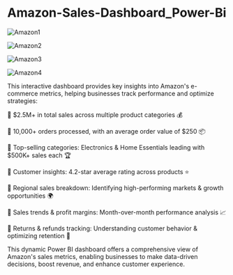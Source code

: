 # Amazon-Sales-Dashboard_Power-Bi

![Amazon1](https://github.com/user-attachments/assets/163125c1-343f-4748-afe1-49ecb5347f13)

![Amazon2](https://github.com/user-attachments/assets/15ef10e2-27ee-443a-a578-ebe35aab524a)

![Amazon3](https://github.com/user-attachments/assets/ae961e6b-400d-4578-b831-9bd45693ee36)

![Amazon4](https://github.com/user-attachments/assets/8189a593-124e-4bf1-9e89-334e475373bf)



This interactive dashboard provides key insights into Amazon's e-commerce metrics, helping businesses track performance and optimize strategies:



🔸 $2.5M+ in total sales across multiple product categories 💰

🔸 10,000+ orders processed, with an average order value of $250 📦

🔸 Top-selling categories: Electronics & Home Essentials leading with $500K+ sales each 🏆

🔸 Customer insights: 4.2-star average rating across products ⭐

🔸 Regional sales breakdown: Identifying high-performing markets & growth opportunities 🌍

🔸 Sales trends & profit margins: Month-over-month performance analysis 📈

🔸 Returns & refunds tracking: Understanding customer behavior & optimizing retention 🔄

This dynamic Power BI dashboard offers a comprehensive view of Amazon's sales metrics, enabling businesses to make data-driven decisions, boost revenue, and enhance customer experience.
